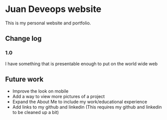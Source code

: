 # Juan Deveops website

This is my personal website and portfolio.

## Change log

### 1.0
I have something that is presentable enough to put on the world wide web

## Future work

* Improve the look on mobile
* Add a way to view more pictures of a project
* Expand the About Me to include my work/educational experience
* Add links to my github and linkedin (This requires my github and linkedin to be cleaned up a bit)